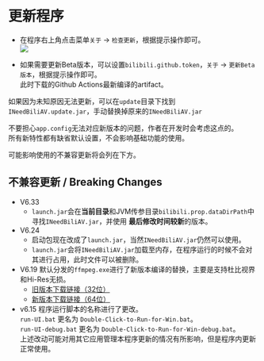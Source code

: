 # 更新程序

+ 在程序右上角点击菜单`关于` -> `检查更新`，根据提示操作即可。  
![](/img/update.png)  

+ 如果需要更新Beta版本，可以设置`bilibili.github.token`，`关于` -> `更新Beta版本`，根据提示操作即可。  
此时下载的Github Actions最新编译的artifact。  

如果因为未知原因无法更新，可以在`update`目录下找到`INeedBiliAV.update.jar`，手动替换掉原来的`INeedBiliAV.jar`  



不要担心`app.config`无法对应新版本的问题，作者在开发时会考虑这点的。    
所有新特性都有缺省默认设置，不会影响基础功能的使用。  

可能影响使用的不兼容更新将会列在下方。  

## 不兼容更新 / Breaking Changes
+ V6.33
    + `launch.jar`会在**当前目录**和JVM传参目录`bilibili.prop.dataDirPath`中寻找`INeedBiliAV.jar`，并使用
    **最后修改时间较新**的版本。  
+ V6.24
    + 启动包现在改成了`launch.jar`，当然`INeedBiliAV.jar`仍然可以使用。  
    + `launch.jar`会将`INeedBiliAV.jar`加载至内存，在程序运行的时候不会对其进行占用，此时文件可以被删除。
+ V6.19
    默认分发的`ffmpeg.exe`进行了新版本编译的替换，主要是支持杜比视界和Hi-Res无损。  
    + [旧版本下载链接（32位）](https://github.com/nICEnnnnnnnLee/BilibiliDown/releases/download/V4.5/ffmpeg.exe)
    + [新版本下载链接（64位）](https://github.com/nICEnnnnnnnLee/BilibiliDown/releases/download/V4.5/ffmpeg_N-108857-g00b03331a0-20221027.exe)
+ v6.15
    程序运行脚本的名称进行了更改。  
    `run-UI.bat` 更名为 `Double-Click-to-Run-for-Win.bat`。  
    `run-UI-debug.bat` 更名为 `Double-Click-to-Run-for-Win-debug.bat`。  
    上述改动可能对用其它应用管理本程序更新的情况有所影响，但是程序内更新正常使用。  